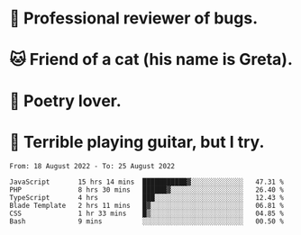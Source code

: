 # 🐛 Professional reviewer of bugs.
# 🐱 Friend of a cat (his name is Greta).
# 📜 Poetry lover.
# 🎸 Terrible playing guitar, but I try.

<!--START_SECTION:waka-->

```text
From: 18 August 2022 - To: 25 August 2022

JavaScript       15 hrs 14 mins  ███████████▓░░░░░░░░░░░░░   47.31 %
PHP              8 hrs 30 mins   ██████▓░░░░░░░░░░░░░░░░░░   26.40 %
TypeScript       4 hrs           ███░░░░░░░░░░░░░░░░░░░░░░   12.43 %
Blade Template   2 hrs 11 mins   █▓░░░░░░░░░░░░░░░░░░░░░░░   06.81 %
CSS              1 hr 33 mins    █▒░░░░░░░░░░░░░░░░░░░░░░░   04.85 %
Bash             9 mins          ░░░░░░░░░░░░░░░░░░░░░░░░░   00.50 %
```

<!--END_SECTION:waka-->

